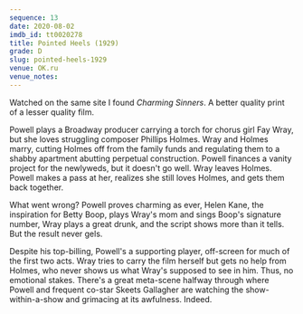```yaml
---
sequence: 13
date: 2020-08-02
imdb_id: tt0020278
title: Pointed Heels (1929)
grade: D
slug: pointed-heels-1929
venue: OK.ru
venue_notes:
---
```


Watched on the same site I found <span data-imdb-id="tt0019758">_Charming Sinners_</span>. A better quality print of a lesser quality film.

Powell plays a Broadway producer carrying a torch for chorus girl Fay Wray, but she loves struggling composer Phillips Holmes. Wray and Holmes marry, cutting Holmes off from the family funds and regulating them to a shabby apartment abutting perpetual construction. Powell finances a vanity project for the newlyweds, but it doesn't go well. Wray leaves Holmes. Powell makes a pass at her, realizes she still loves Holmes, and gets them back together.

<!-- end -->

What went wrong? Powell proves charming as ever, Helen Kane, the inspiration for Betty Boop, plays Wray's mom and sings Boop's signature number, Wray plays a great drunk, and the script shows more than it tells. But the result never gels.

Despite his top-billing, Powell's a supporting player, off-screen for much of the first two acts. Wray tries to carry the film herself but gets no help from Holmes, who never shows us what Wray's supposed to see in him. Thus, no emotional stakes. There's a great meta-scene halfway through where Powell and frequent co-star Skeets Gallagher are watching the show-within-a-show and grimacing at its awfulness. Indeed.
